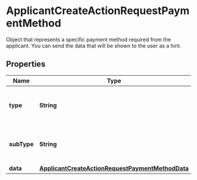 

# ApplicantCreateActionRequestPaymentMethod

Object that represents a specific payment method required from the applicant. You can send the data that will be shown to the user as a hint.

## Properties

| Name | Type | Description | Notes |
|------------ | ------------- | ------------- | -------------|
|**type** | **String** | A payment type. Can be: &#x60;bankCard&#x60;, &#x60;eWallet&#x60;, &#x60;wireTransfer&#x60;. |  |
|**subType** | **String** | A payment subtype. For example, &#x60;VISA&#x60;, &#x60;MASTERCARD&#x60;, etc. |  [optional] |
|**data** | [**ApplicantCreateActionRequestPaymentMethodData**](ApplicantCreateActionRequestPaymentMethodData.md) |  |  [optional] |



